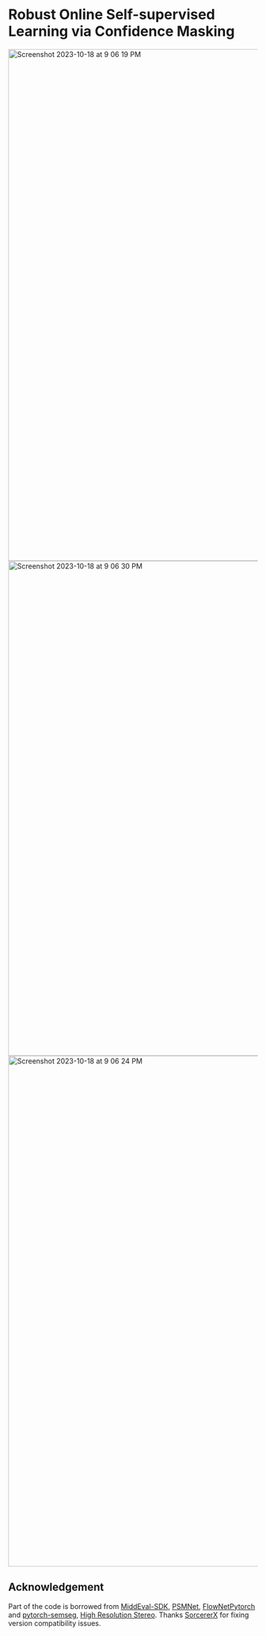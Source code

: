 # Robust Online Self-supervised Learning via Confidence Masking

<img width="1034" alt="Screenshot 2023-10-18 at 9 06 19 PM" src="https://github.com/ThisIsIsaac/high-res-stereo/assets/49523965/309e7ef2-f6ef-4750-a28e-f157b35adad8">

<img width="1000" alt="Screenshot 2023-10-18 at 9 06 30 PM" src="https://github.com/ThisIsIsaac/high-res-stereo/assets/49523965/047223dc-c5ac-490e-8299-ebbe5cda7c38">
<img width="1032" alt="Screenshot 2023-10-18 at 9 06 24 PM" src="https://github.com/ThisIsIsaac/high-res-stereo/assets/49523965/d3f37a8d-a326-4d91-8a65-c3f66a326e18">


## Acknowledgement
Part of the code is borrowed from [MiddEval-SDK](http://vision.middlebury.edu/stereo/submit3/), [PSMNet](https://github.com/JiaRenChang/PSMNet), [FlowNetPytorch](https://github.com/ClementPinard/FlowNetPytorch) and [pytorch-semseg](https://github.com/meetshah1995/pytorch-semseg), [High Resolution Stereo](https://github.com/gengshan-y/high-res-stereo).
Thanks [SorcererX](https://github.com/SorcererX/high-res-stereo) for fixing version compatibility issues.
